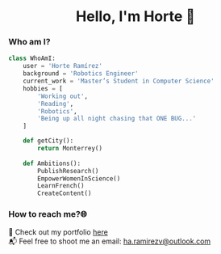 <div align="center">
<h1 align="center">Hello, I'm Horte</a> 👋</h1>
</div>

### Who am I?

```python
class WhoAmI:
	user = 'Horte Ramírez'
	background = 'Robotics Engineer'
	current_work = 'Master’s Student in Computer Science'
	hobbies = [
		'Working out',
		'Reading',
		'Robotics', 
		'Being up all night chasing that ONE BUG...'
	]

	def getCity():
		return Monterrey()
	
	def Ambitions():
		PublishResearch()
		EmpowerWomenInScience()
		LearnFrench()
		CreateContent()
 ```

### How to reach me?🌐

🌟 Check out my portfolio <a href="https://hortenciaarv.github.io/">here</a> <br>
📬 Feel free to shoot me an email: ha.ramirezv@outlook.com
